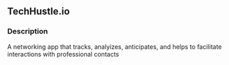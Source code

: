 ## TechHustle.io


### Description

A networking app that tracks, analyizes, anticipates, and helps to
facilitate interactions with professional contacts


